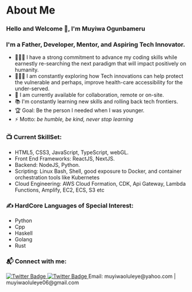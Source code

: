 #                      About Me

### Hello and Welcome 👋, I'm Muyiwa Ogunbameru

### I'm a Father, Developer, Mentor, and Aspiring Tech Innovator.
- 👨🏽‍🎓 I have a strong commitment to advance my coding skills while earnestly re-searching the next paradigm that will impact positively on humanity.
-  👨🏽‍🎓 I am constantly exploring how Tech innovations can help protect the vulnerable and perhaps, improve health-care accessibility for the under-served.
- 🌱 I am currently available for collaboration, remote or on-site.
- 📚 I'm constantly learning new skills and rolling back tech frontiers.
- 🏆 Goal: Be the person I needed when I was younger.
- ⚡ Motto: _be humble, be kind, never stop learning_

### 📺 Current SkillSet:
<!-- SKILLS -->
- HTML5, CSS3, JavaScript, TypeScript, webGL.
- Front End Frameworks: ReactJS, NextJS.
- Backend: NodeJS, Python.
- Scripting: Linux Bash, Shell, good exposure to Docker, and container orchestration tools like Kubernetes
- Cloud Engineering: AWS Cloud Formation, CDK, Api Gateway, Lambda Functions, Amplify, EC2, ECS, S3 etc

### ✍️ HardCore Languages of Special Interest:
<!-- Languages  -->
- Python
- Cpp
- Haskell
- Golang
- Rust

### 📬 Connect with me:
<a href="https://twitter.com/MGunbamz">
<img src="https://img.shields.io/badge/Twitter-blue" alt="Twitter Badge"/>
</a>
<a href="https://twitter.com/MGunbamz">
<img src="https://img.shields.io/badge/LinkedIn-blue" alt="Twitter Badge"/>
</a>
<span>Email: muyiwaoluleye@yahoo.com | muyiwaoluleye06@gmail.com</span>

<br />
<br />
